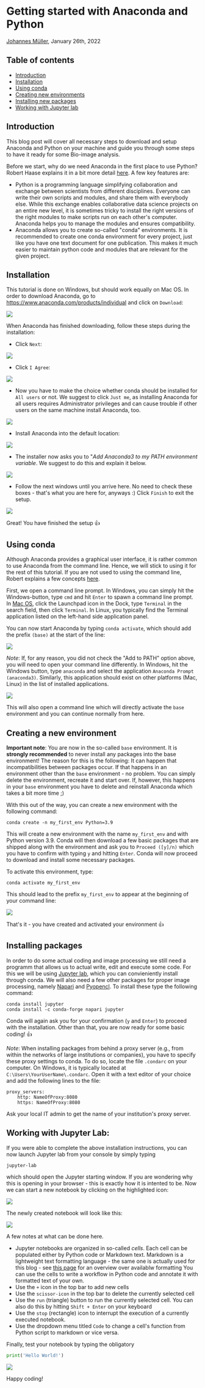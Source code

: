 # Getting started with Anaconda and Python

[Johannes Müller](https://biapol.github.io/blog/johannes_mueller), January 26th, 2022

## Table of contents
- [Introduction](#introduction)
- [Installation](#installation)
- [Using conda](#using-conda)
- [Creating new environments](#creating-a-new-environment)
- [Installing new packages](#installing-packages)
- [Working with Jupyter lab](#working-with-jupyter-lab)

## Introduction
This blog post will cover all necessary steps to download and setup Anaconda and Python on your machine and guide you through some steps to have it ready for some Bio-image analysis.

Before we start, why do we need Anaconda in the first place to use Python? Robert Haase explains it in a bit more detail [here](https://youtu.be/MOEPe9TGBK0?t=1806). A few key features are:
- Python is a programming language simplifying collaboration and exchange between scientists from different disciplines. Everyone can write their own scripts and modules, and share them with everybody else. While this exchange enables collaborative data science projects on an entire new level, it is sometimes tricky to install the right versions of the right modules to make scripts run on each other's computer. Anaconda helps you to manage the modules and ensures compatibility.
- Anaconda allows you to create so-called "conda" environments. It is recommended to create one conda environment for every project, just like you have one text document for one publication. This makes it much easier to maintain python code and modules that are relevant for the given project. 

## Installation
This tutorial is done on Windows, but should work equally on Mac OS. In order to download Anaconda, go to https://www.anaconda.com/products/individual and click on `Download`:

![](imgs/1_anaconda_download.jpg)

When Anaconda has finished downloading, follow these steps during the installation:

- Click `Next`:

![](imgs/2_anaconda_install_1.jpg)

- Click `I Agree`:

![](https://github.com/BiAPoL/blog/blob/getting-started-with-anaconda/johannes_mueller/anaconda_getting_started/imgs/2_anaconda_install_2.jpg?raw=true)

- Now you have to make the choice whether conda should be installed for `All users` or not. We suggest to click `Just me`, as installing Anaconda for all users requires Administrator privileges and can cause trouble if other users on the same machine install  Anaconda, too.

![](https://github.com/BiAPoL/blog/blob/getting-started-with-anaconda/johannes_mueller/anaconda_getting_started/imgs/2_anaconda_install_3.jpg?raw=true)

- Install Anaconda into the default location:

![](https://github.com/BiAPoL/blog/blob/getting-started-with-anaconda/johannes_mueller/anaconda_getting_started/imgs/2_anaconda_install_4.jpg?raw=true)

- The installer now asks you to "*Add Anaconda3 to my PATH environment variable*. We suggest to do this and explain it below.

![](https://github.com/BiAPoL/blog/blob/getting-started-with-anaconda/johannes_mueller/anaconda_getting_started/imgs/2_anaconda_install_5.jpg?raw=true)

- Follow the next windows until you arrive here. No need to check these boxes - that's what you are here for, anyways :) Click `Finish` to exit the setup.

![](https://github.com/BiAPoL/blog/blob/getting-started-with-anaconda/johannes_mueller/anaconda_getting_started/imgs/2_anaconda_install_6.jpg?raw=true)

Great! You have finished the setup 👍

## Using conda

Although Anaconda provides a graphical user interface, it is rather common to use Anaconda from the command line. Hence, we will stick to using it for the rest of this tutorial. If you are not used to using the command line, Robert explains a few concepts [here](https://youtu.be/MOEPe9TGBK0?t=1146). 

First, we open a command line prompt. In Windows, you can simply hit the Windows-button, type `cmd` and hit `Enter` to spawn a command line prompt. In [Mac OS](https://support.apple.com/guide/terminal/open-or-quit-terminal-apd5265185d-f365-44cb-8b09-71a064a42125/mac), click the Launchpad icon in the Dock, type `Terminal` in the search field, then click `Terminal`. In Linux, you typically find the Terminal application listed on the left-hand side application panel.

You can now start Anaconda by typing `conda activate`, which should add the prefix `(base)` at the start of the line:

![](https://github.com/BiAPoL/blog/blob/getting-started-with-anaconda/johannes_mueller/anaconda_getting_started/imgs/3_create_environments_3.jpg?raw=true)

*Note*: If, for any reason, you did not check the "Add to PATH" option above, you will need to open your command line differently. In Windows, hit the Windows button, type `anaconda` and select the application `Anaconda Prompt (anaconda3)`. Similarly, this application should exist on other platforms (Mac, Linux) in the list of installed applications.

![](https://github.com/BiAPoL/blog/blob/getting-started-with-anaconda/johannes_mueller/anaconda_getting_started/imgs/3_create_environments_1.jpg?raw=true)

This will also open a command line which will directly activate the `base` environment and you can continue normally from here.

## Creating a new environment

**Important note**: You are now in the so-called `base` environment. It is **strongly recommended** to never install any packages into the base environment! The reason for this is the following: It can happen that incompatibilities between packages occur. If that happens in an environment other than the `base` environment - no problem. You can simply delete the environment, recreate it and start over. If, however, this happens in your `base` environment you have to delete and reinstall Anaconda which takes a bit more time ;)

With this out of the way, you can create a new environment with the following command:
```
conda create -n my_first_env Python=3.9
```
This will create a new environment with the name `my_first_env` and with Python version 3.9. Conda will then download a few basic packages that are shipped along with the environment and ask you to `Proceed ([y]/n)` which you have to confirm with typing `y` and hitting `Enter`. Conda will now proceed to download and install some necessary packages.

To activate this environment, type:

```
conda activate my_first_env
```

This should lead to the prefix `my_first_env` to appear at the beginning of your command line:

![](https://github.com/BiAPoL/blog/blob/getting-started-with-anaconda/johannes_mueller/anaconda_getting_started/imgs/3_create_environments_4.jpg?raw=true)

That's it - you have created and activated your environment 👍

## Installing packages

In order to do some actual coding and image processing we still need a programm that allows us to actual write, edit and execute some code. For this we will be using [Jupyter lab](https://jupyter.org/), which you can convieniently install through conda. We will also need a few other packages for proper image processing, namely [Napari](https://napari.org/) and [Pyopencl](https://pypi.org/project/pyopencl/). To install these type the following command:

```
conda install jupyter
conda install -c conda-forge napari jupyter
```

Conda will again ask you for your confirmation (`y` and `Enter`) to proceed with the installation. Other than that, you are now ready for some basic coding! 👍

*Note*: When installing packages from behind a proxy server (e.g., from within the networks of large institutions or companies), you have to specify these proxy settings to conda. To do so, locate the file `.condarc` on your computer. On Windows, it is typically located at `C:\Users\YourUserName\.condarc`. Open it with a text editor of your choice and add the following lines to the file:

```
proxy_servers:
    http: NameOfProxy:8080
    https: NameOfProxy:8080
```

Ask your local IT admin to get the name of your institution's proxy server.

## Working with Jupyter Lab:

If you were able to complete the above installation instructions, you can now launch Jupyter lab from your console by simply typing
```
jupyter-lab
```

which should open the Jupyter starting window. If you are wondering why this is opening in your browser - this is exactly how it is intented to be. Now we can start a new notebook by clicking on the highlighted icon:

![](https://github.com/BiAPoL/blog/blob/getting-started-with-anaconda/johannes_mueller/anaconda_getting_started/imgs/4_jupyter_lab.jpg?raw=true)

The newly created notebook will look like this:

![](https://github.com/BiAPoL/blog/blob/getting-started-with-anaconda/johannes_mueller/anaconda_getting_started/imgs/4_jupyter_lab2.jpg?raw=true)

A few notes at what can be done here.

- Jupyter notebooks are organized in so-called *cells*. Each cell can be populated either by Python code or Markdown text. Markdown is a lightweight text formatting language - the same one is actually used for this blog - see [this page](https://github.com/adam-p/markdown-here/wiki/Markdown-Cheatsheet) for an overview over availablw formatting You can use the cells to write a workflow in Python code and annotate it with formatted text of your own.
- Use the `+` icon in the top bar to add new cells
- Use the `scissor-icon` in the top bar to delete the currently selected cell
- Use the `run` (triangle) button to run the currently selected cell. You can also do this by hitting `Shift + Enter` on your keyboard
- Use the `stop` (rectangle) icon to interrupt the execution of a currently executed notebook.
- Use the dropdown menu titled `Code` to change a cell's function from Python script to markdown or vice versa.

Finally, test your notebook by typing the obligatory 
```Python
print('Hello World!')
```

![](https://github.com/BiAPoL/blog/blob/getting-started-with-anaconda/johannes_mueller/anaconda_getting_started/imgs/4_jupyter_lab3.jpg?raw=true)

Happy coding!
